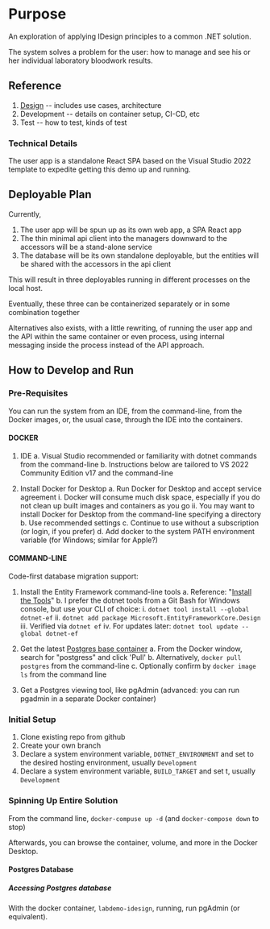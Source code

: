 # Purpose

An exploration of applying IDesign principles to a common .NET solution.

The system solves a problem for the user: how to manage and see his or her individual laboratory bloodwork results.

## Reference

1. [Design](0-Documentation/Design.md) -- includes use cases, architecture
1. Development -- details on container setup, CI-CD, etc
1. Test -- how to test, kinds of test

### Technical Details

The user app is a standalone React SPA based on the Visual Studio 2022 template to expedite getting this demo up and running.

## Deployable Plan

Currently, 
1.  The user app will be spun up as its own web app, a SPA React app
1.  The thin minimal api client into the managers downward to the accessors will be a stand-alone service
1.  The database will be its own standalone deployable, but the entities will be shared with the accessors in the api client

This will result in three deployables running in different processes on the local host.

Eventually, these three can be containerized separately or in some combination together

Alternatives also exists, with a little rewriting, of running the user app and the API within the same container or even process, using internal messaging inside the process instead of the API approach.

## How to Develop and Run

### Pre-Requisites

You can run the system from an IDE, from the command-line, from the Docker images, or, the usual case, through the IDE into the containers.

#### DOCKER

1. IDE 
    a. Visual Studio recommended or familiarity with dotnet commands from the command-line
    b. Instructions below are tailored to VS 2022 Community Edition v17 and the command-line

1. Install Docker for Desktop
    a. Run Docker for Desktop and accept service agreement
        i.  Docker will consume much disk space, especially if you do not clean up built images and containers as you go
        ii. You may want to install Docker for Desktop from the command-line specifying a directory
    b. Use recommended settings
    c. Continue to use without a subscription (or login, if you prefer)
    d. Add docker to the system PATH environment variable (for Windows; similar for Apple?)

#### COMMAND-LINE

Code-first database migration support:

1. Install the Entity Framework command-line tools 
    a. Reference: "[Install the Tools](https://learn.microsoft.com/en-us/ef/core/managing-schemas/migrations/?tabs=dotnet-core-cli)"
    b. I prefer the dotnet tools from a Git Bash for Windows console, but use your CLI of choice: 
        i. `dotnet tool install --global dotnet-ef`
        ii. `dotnet add package Microsoft.EntityFrameworkCore.Design`
        iii. Verified via `dotnet ef`
        iv. For updates later: `dotnet tool update --global dotnet-ef`


1. Get the latest [Postgres base container](https://www.docker.com/blog/how-to-use-the-postgres-docker-official-image/)
    a. From the Docker window, search for "postgress" and click 'Pull'
    b. Alternatively, `docker pull postgres` from the command-line
    c. Optionally confirm by `docker image ls` from the command line

1. Get a Postgres viewing tool, like pgAdmin (advanced: you can run pgadmin in a separate Docker container)

### Initial Setup

1. Clone existing repo from github
1. Create your own branch
1. Declare a system environment variable, `DOTNET_ENVIRONMENT` and set to the desired hosting environment, usually `Development`
1. Declare a system environment variable, `BUILD_TARGET` and set t, usually `Development`

### Spinning Up Entire Solution

From the command line, `docker-compuse up -d` (and `docker-compose down` to stop)

Afterwards, you can browse the container, volume, and more in the Docker Desktop.

#### Postgres Database

##### Accessing Postgres database

With the docker container, `labdemo-idesign`, running, run pgAdmin (or equivalent).


<!--- Later
Create and maintain the database using Entity Framework Tools, a model-first approach.

These are the steps previously taken:

1. Open Nuget Package Manager console
1. Execute `Add-Migration` and `Update-Database`
--->





